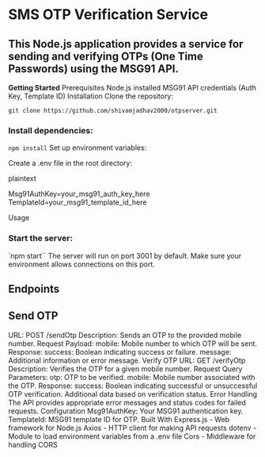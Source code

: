 # SMS OTP Verification Service
## This Node.js application provides a service for sending and verifying OTPs (One Time Passwords) using the MSG91 API.

**Getting Started**
Prerequisites
Node.js installed
MSG91 API credentials (Auth Key, Template ID)
Installation
Clone the repository:

`git clone https://github.com/shivamjadhav2000/otpserver.git`
### Install dependencies:

`npm install`
Set up environment variables:

Create a .env file in the root directory:

plaintext

Msg91AuthKey=your_msg91_auth_key_here
TemplateId=your_msg91_template_id_here

Usage

### Start the server:


`npm start``
The server will run on port 3001 by default. Make sure your environment allows connections on this port.

## Endpoints
## Send OTP
URL: POST /sendOtp
Description: Sends an OTP to the provided mobile number.
Request Payload:
mobile: Mobile number to which OTP will be sent.
Response:
success: Boolean indicating success or failure.
message: Additional information or error message.
Verify OTP
URL: GET /verifyOtp
Description: Verifies the OTP for a given mobile number.
Request Query Parameters:
otp: OTP to be verified.
mobile: Mobile number associated with the OTP.
Response:
success: Boolean indicating successful or unsuccessful OTP verification.
Additional data based on verification status.
Error Handling
The API provides appropriate error messages and status codes for failed requests.
Configuration
Msg91AuthKey: Your MSG91 authentication key.
TemplateId: MSG91 template ID for OTP.
Built With
Express.js - Web framework for Node.js
Axios - HTTP client for making API requests
dotenv - Module to load environment variables from a .env file
Cors - Middleware for handling CORS